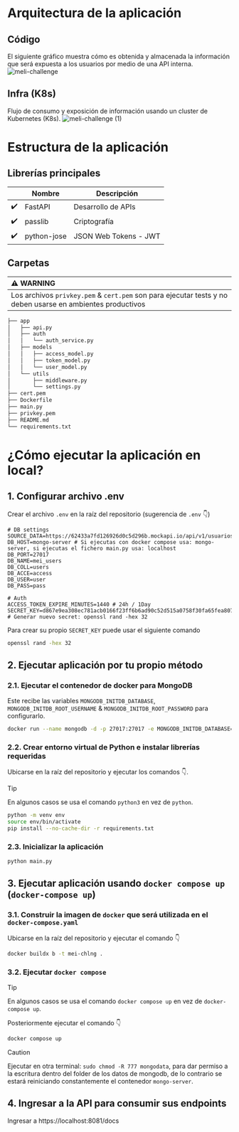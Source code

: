 # Arquitectura de la aplicación
## Código
El siguiente gráfico muestra cómo es obtenida y almacenada la información que será expuesta a los usuarios por medio de una API interna.
![meli-challenge](https://github.com/user-attachments/assets/28e7f4f5-4222-41b4-98c1-8ba2b0b895b1)

## Infra (K8s)
Flujo de consumo y exposición de información usando un cluster de Kubernetes (K8s).
![meli-challenge (1)](https://github.com/user-attachments/assets/daca0d59-38a2-4d29-837b-4251e9a23e00)

# Estructura de la aplicación
## Librerías principales
| | Nombre | Descripción |
| --- | --- | --- |
| ✔️ | FastAPI | Desarrollo de APIs |
| ✔️ | passlib | Criptografía |
| ✔️ | python-jose | JSON Web Tokens - JWT |

## Carpetas
| :warning: WARNING           |
|:----------------------------|
| Los archivos ```privkey.pem``` & ```cert.pem``` son para ejecutar tests y no deben usarse en ambientes productivos |
```bash
├── app
│   ├── api.py
│   ├── auth
│   │   └── auth_service.py
│   ├── models
│   │   ├── access_model.py
│   │   ├── token_model.py
│   │   └── user_model.py
│   └── utils
│       ├── middleware.py
│       └── settings.py
├── cert.pem
├── Dockerfile
├── main.py
├── privkey.pem
├── README.md
└── requirements.txt
```

# ¿Cómo ejecutar la aplicación en local?
## 1. Configurar archivo .env
Crear el archivo ```.env``` en la raíz del repositorio (sugerencia de ```.env``` 👇)
```text
# DB settings
SOURCE_DATA=https://62433a7fd126926d0c5d296b.mockapi.io/api/v1/usuarios
DB_HOST=mongo-server # Si ejecutas con docker compose usa: mongo-server, si ejecutas el fichero main.py usa: localhost
DB_PORT=27017
DB_NAME=mei_users
DB_COLL=users
DB_ACCE=access
DB_USER=user
DB_PASS=pass

# Auth
ACCESS_TOKEN_EXPIRE_MINUTES=1440 # 24h / 1Day
SECRET_KEY=d867e9ea308ec781acb0166f23ff6b6ad90c52d515a0758f30fa65fea8077241 # Generar nuevo secret: openssl rand -hex 32
```

Para crear su propio ```SECRET_KEY``` puede usar el siguiente comando
```bash
openssl rand -hex 32
```


## 2. Ejecutar aplicación por tu propio método
### 2.1. Ejecutar el contenedor de docker para MongoDB
Este recibe las variables ```MONGODB_INITDB_DATABASE```, ```MONGODB_INITDB_ROOT_USERNAME``` & ```MONGODB_INITDB_ROOT_PASSWORD``` para configurarlo.
```bash
docker run --name mongodb -d -p 27017:27017 -e MONGODB_INITDB_DATABASE=mei_users -e MONGODB_INITDB_ROOT_USERNAME=user -e MONGODB_INITDB_ROOT_PASSWORD=pass mongodb/mongodb-community-server
```

### 2.2. Crear entorno virtual de Python e instalar librerías requeridas
Ubicarse en la raíz del repositorio y ejecutar los comandos 👇.
>[!TIP]
>En algunos casos se usa el comando ```python3``` en vez de ```python```.
```bash
python -m venv env
source env/bin/activate
pip install --no-cache-dir -r requirements.txt
```

### 2.3. Inicializar la aplicación
```bash
python main.py
```


## 3. Ejecutar aplicación usando ```docker compose up``` (```docker-compose up```)
### 3.1. Construir la imagen de ```docker``` que será utilizada en el ```docker-compose.yaml```
Ubicarse en la raíz del repositorio y ejecutar el comando 👇
```bash
docker buildx b -t mei-chlng .
```

### 3.2. Ejecutar ```docker compose```
>[!TIP]
>En algunos casos se usa el comando ```docker compose up``` en vez de ```docker-compose up```.

Posteriormente ejecutar el comando 👇
```bash
docker compose up
```
>[!CAUTION]
>Ejecutar en otra terminal: ```sudo chmod -R 777 mongodata```, para dar permiso a la escritura dentro del folder de los datos de mongodb, de lo contrario se estará reiniciando constantemente el contenedor ```mongo-server```.


## 4. Ingresar a la API para consumir sus endpoints
Ingresar a https://localhost:8081/docs
